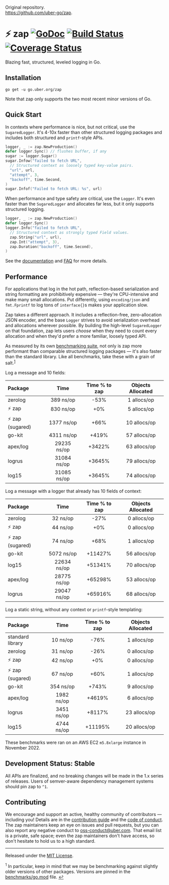 Original repository.   
https://github.com/uber-go/zap.   

# :zap: zap [![GoDoc][doc-img]][doc] [![Build Status][ci-img]][ci] [![Coverage Status][cov-img]][cov]

Blazing fast, structured, leveled logging in Go.

## Installation

`go get -u go.uber.org/zap`

Note that zap only supports the two most recent minor versions of Go.

## Quick Start

In contexts where performance is nice, but not critical, use the
`SugaredLogger`. It's 4-10x faster than other structured logging
packages and includes both structured and `printf`-style APIs.

```go
logger, _ := zap.NewProduction()
defer logger.Sync() // flushes buffer, if any
sugar := logger.Sugar()
sugar.Infow("failed to fetch URL",
  // Structured context as loosely typed key-value pairs.
  "url", url,
  "attempt", 3,
  "backoff", time.Second,
)
sugar.Infof("Failed to fetch URL: %s", url)
```

When performance and type safety are critical, use the `Logger`. It's even
faster than the `SugaredLogger` and allocates far less, but it only supports
structured logging.

```go
logger, _ := zap.NewProduction()
defer logger.Sync()
logger.Info("failed to fetch URL",
  // Structured context as strongly typed Field values.
  zap.String("url", url),
  zap.Int("attempt", 3),
  zap.Duration("backoff", time.Second),
)
```

See the [documentation][doc] and [FAQ](FAQ.md) for more details.

## Performance

For applications that log in the hot path, reflection-based serialization and
string formatting are prohibitively expensive &mdash; they're CPU-intensive
and make many small allocations. Put differently, using `encoding/json` and
`fmt.Fprintf` to log tons of `interface{}`s makes your application slow.

Zap takes a different approach. It includes a reflection-free, zero-allocation
JSON encoder, and the base `Logger` strives to avoid serialization overhead
and allocations wherever possible. By building the high-level `SugaredLogger`
on that foundation, zap lets users _choose_ when they need to count every
allocation and when they'd prefer a more familiar, loosely typed API.

As measured by its own [benchmarking suite][], not only is zap more performant
than comparable structured logging packages &mdash; it's also faster than the
standard library. Like all benchmarks, take these with a grain of salt.<sup
id="anchor-versions">[1](#footnote-versions)</sup>

Log a message and 10 fields:

| Package             |    Time     | Time % to zap | Objects Allocated |
| :------------------ | :---------: | :-----------: | :---------------: |
| zerolog             |   389 ns/op |     -53%      |    1 allocs/op    |
| :zap: zap           |   830 ns/op |      +0%      |    5 allocs/op    |
| :zap: zap (sugared) |  1377 ns/op |     +66%      |   10 allocs/op    |
| go-kit              |  4311 ns/op |     +419%     |   57 allocs/op    |
| apex/log            | 29235 ns/op |    +3422%     |   63 allocs/op    |
| logrus              | 31084 ns/op |    +3645%     |   79 allocs/op    |
| log15               | 31085 ns/op |    +3645%     |   74 allocs/op    |

Log a message with a logger that already has 10 fields of context:

| Package             |    Time     | Time % to zap | Objects Allocated |
| :------------------ | :---------: | :-----------: | :---------------: |
| zerolog             |    32 ns/op |     -27%      |    0 allocs/op    |
| :zap: zap           |    44 ns/op |      +0%      |    0 allocs/op    |
| :zap: zap (sugared) |    74 ns/op |     +68%      |    1 allocs/op    |
| go-kit              |  5072 ns/op |   +11427%     |   56 allocs/op    |
| log15               | 22634 ns/op |   +51341%     |   70 allocs/op    |
| apex/log            | 28775 ns/op |   +65298%     |   53 allocs/op    |
| logrus              | 29047 ns/op |   +65916%     |   68 allocs/op    |

Log a static string, without any context or `printf`-style templating:

| Package             |    Time    | Time % to zap | Objects Allocated |
| :------------------ | :--------: | :-----------: | :---------------: |
| standard library    |   10 ns/op |     -76%      |    1 allocs/op    |
| zerolog             |   31 ns/op |     -26%      |    0 allocs/op    |
| :zap: zap           |   42 ns/op |      +0%      |    0 allocs/op    |
| :zap: zap (sugared) |   67 ns/op |     +60%      |    1 allocs/op    |
| go-kit              |  354 ns/op |     +743%     |    9 allocs/op    |
| apex/log            | 1982 ns/op |    +4619%     |    6 allocs/op    |
| logrus              | 3451 ns/op |    +8117%     |   23 allocs/op    |
| log15               | 4744 ns/op |   +11195%     |   20 allocs/op    |

These benchmarks were ran on an AWS EC2 `m5.8xlarge` instance in November 2022.

## Development Status: Stable

All APIs are finalized, and no breaking changes will be made in the 1.x series
of releases. Users of semver-aware dependency management systems should pin
zap to `^1`.

## Contributing

We encourage and support an active, healthy community of contributors &mdash;
including you! Details are in the [contribution guide](CONTRIBUTING.md) and
the [code of conduct](CODE_OF_CONDUCT.md). The zap maintainers keep an eye on
issues and pull requests, but you can also report any negative conduct to
oss-conduct@uber.com. That email list is a private, safe space; even the zap
maintainers don't have access, so don't hesitate to hold us to a high
standard.

<hr>

Released under the [MIT License](LICENSE.txt).

<sup id="footnote-versions">1</sup> In particular, keep in mind that we may be
benchmarking against slightly older versions of other packages. Versions are
pinned in the [benchmarks/go.mod][] file. [↩](#anchor-versions)

[doc-img]: https://pkg.go.dev/badge/go.uber.org/zap
[doc]: https://pkg.go.dev/go.uber.org/zap
[ci-img]: https://github.com/uber-go/zap/actions/workflows/go.yml/badge.svg
[ci]: https://github.com/uber-go/zap/actions/workflows/go.yml
[cov-img]: https://codecov.io/gh/uber-go/zap/branch/master/graph/badge.svg
[cov]: https://codecov.io/gh/uber-go/zap
[benchmarking suite]: https://github.com/uber-go/zap/tree/master/benchmarks
[benchmarks/go.mod]: https://github.com/uber-go/zap/blob/master/benchmarks/go.mod
